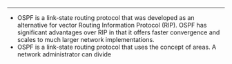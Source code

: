 
---
- OSPF is a link-state routing protocol that was developed as an alternative for vector Routing Information Protocol (RIP).
  OSPF has significant advantages over RIP in that it offers faster convergence and scales to much larger network implementations.
- OSPF is a link-state routing protocol that uses the concept of areas.
  A network administrator can divide